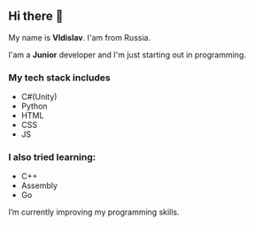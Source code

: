 ## Hi there 👋

My name is **Vldislav**. I'am from Russia.

I'am a **Junior** developer and I'm just starting out in programming.  

### My tech stack includes
- C#(Unity)
- Python
- HTML
- CSS
- JS

### I also tried learning: 
- C++
- Assembly
- Go

I’m currently improving my programming skills.